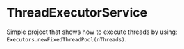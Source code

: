 ThreadExecutorService
=========

Simple project that shows how to execute threads by using: `Executors.newFixedThreadPool(nThreads)`.
